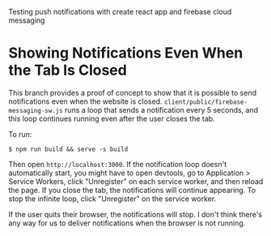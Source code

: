 Testing push notifications with create react app and firebase cloud messaging

# Showing Notifications Even When the Tab Is Closed

This branch provides a proof of concept to show that it is possible to send notifications even when the website is closed. `client/public/firebase-messaging-sw.js` runs a loop that sends a notification every 5 seconds, and this loop continues running even after the user closes the tab.

To run:
```
$ npm run build && serve -s build
```
Then open `http://localhost:3000`. If the notification loop doesn't automatically start, you might have to open devtools, go to Application > Service Workers, click "Unregister" on each service worker, and then reload the page. If you close the tab, the notifications will continue appearing. To stop the infinite loop, click "Unregister" on the service worker.

If the user quits their browser, the notifications will stop. I don't think there's any way for us to deliver notifications when the browser is not running.
